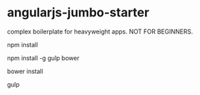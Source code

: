 # angularjs-jumbo-starter
complex boilerplate for heavyweight apps. NOT FOR BEGINNERS.

 npm install
 
 npm install -g gulp bower
 
 bower install
 
 gulp
